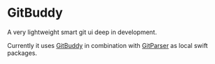# GitBuddy

A very lightweight smart git ui deep in development.

Currently it uses [GitBuddy](https://github.com/klein-artur/GitBuddy) in combination with [GitParser](https://github.com/klein-artur/GitParser) as local swift packages.
